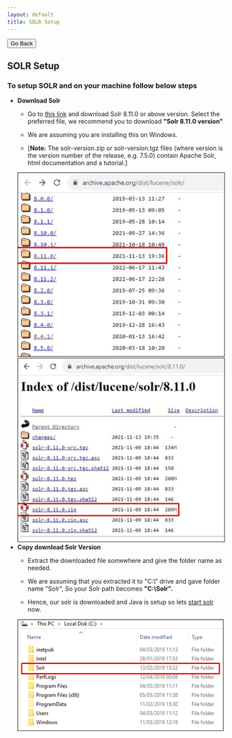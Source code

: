 ```yaml
---
layout: default
title: SOLR Setup
---
```

<div class="backtoprevpage">
  <button id="backButton">Go Back</button>
</div>
<div class="page-title">
  <h2>SOLR Setup</h2>
</div>
<div class="sub-section">
  <div class="sub-title">
    <h3>
      <span>To setup SOLR and on your machine follow below steps</span>
    </h3>
  </div>
  <div class="section-content">
    <ul class="info-badges">
      <li>
        <div class="subinfo-title">
          <strong>Download Solr</strong>
        </div>
        <div class="subinfo-content">
          <ul class="subinfo-badges">
            <li>
              <p>Go to <a href="https://archive.apache.org/dist/lucene/solr/" target="_blank">this link</a> and download  Solr 8.11.0 or above version. Select the preferred file, we recommend you to download <strong>"Solr 8.11.0 version"</strong></p>
            </li>
            <li>
              <p>We are assuming you are installing this on Windows.</p>
            </li>
            <li>
              <p>[<strong>Note:</strong> The solr-version.zip or solr-version.tgz files (where version is the version number of the release, e.g. 7.5.0) contain Apache Solr, html documentation and a tutorial.]</p>
            </li>
          </ul>
          <div class="product-img">
            <img src="/assets/images/solr1.jpg" alt="solr1" />
          </div>
          <div class="product-img">
            <img src="/assets/images/solr.jpg" alt="solr" />
          </div>
        </div>
      </li>
      <li>
        <div class="subinfo-title">
          <strong>Copy download Solr Version</strong>
        </div>
        <div class="subinfo-content">
          <ul class="subinfo-badges">
            <li>
              <p>Extract the downloaded file somewhere and give the folder name as needed.</p>
            </li>
            <li>
              <p>We are assuming that you extracted it to "C:\" drive and gave folder name "Solr", So your Solr path becomes <strong>"C:\Solr".</strong></p>
            </li>
            <li>
              <p>Hence,  our solr is downloaded and Java is setup so lets <a href="howtostartstoprestartsolr.html" target="_blank">start solr</a> now.</p>
            </li>
          </ul>
          <div class="product-img">
            <img src="/assets/images/cdrive.png" alt="cdrive" />
          </div>
        </div>
      </li>
    </ul>
  </div>
</div>  

